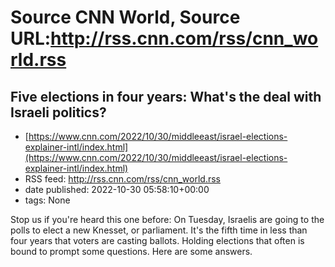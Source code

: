 # Source CNN World, Source URL:http://rss.cnn.com/rss/cnn_world.rss

## Five elections in four years: What's the deal with Israeli politics?
 - [https://www.cnn.com/2022/10/30/middleeast/israel-elections-explainer-intl/index.html](https://www.cnn.com/2022/10/30/middleeast/israel-elections-explainer-intl/index.html)
 - RSS feed: http://rss.cnn.com/rss/cnn_world.rss
 - date published: 2022-10-30 05:58:10+00:00
 - tags: None

Stop us if you're heard this one before: On Tuesday, Israelis are going to the polls to elect a new Knesset, or parliament. It's the fifth time in less than four years that voters are casting ballots. Holding elections that often is bound to prompt some questions. Here are some answers.
